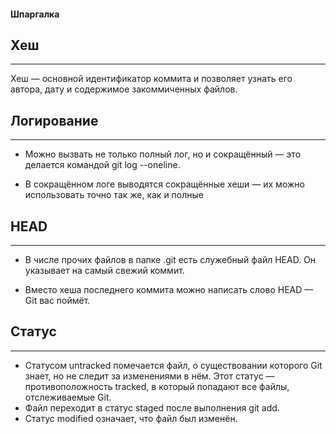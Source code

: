 #### Шпаргалка

## Хеш

---
Хеш — основной идентификатор коммита и позволяет узнать его автора, дату и содержимое закоммиченных файлов.


## Логирование

---

* Можно вызвать не только полный лог, но и сокращённый — это делается командой git log --oneline.

* В сокращённом логе выводятся сокращённые хеши — их можно использовать точно так же, как и полные

## HEAD

---

* В числе прочих файлов в папке .git есть служебный файл HEAD. Он указывает на самый свежий коммит.

* Вместо хеша последнего коммита можно написать слово HEAD — Git вас поймёт.

## Статус

---

* Статусом untracked помечается файл, о существовании которого Git знает, но не следит за изменениями в нём. Этот статус — противоположность tracked, в который попадают все файлы, отслеживаемые Git.
* Файл переходит в статус staged после выполнения git add.
* Статус modified означает, что файл был изменён.
